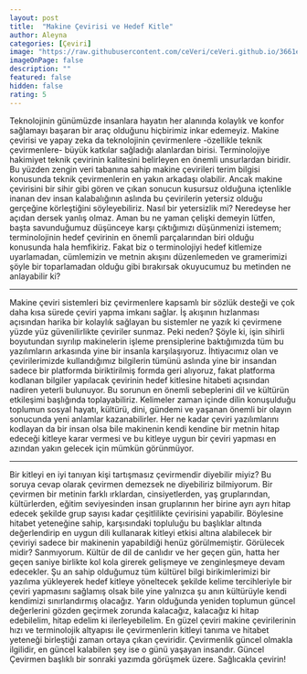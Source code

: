 ```yaml
---
layout: post
title:  "Makine Çevirisi ve Hedef Kitle"
author: Aleyna
categories: [Çeviri]
image: "https://raw.githubusercontent.com/ceVeri/ceVeri.github.io/3661ee4749dd9cd66b26be7fa51768e18b5a31ef/assets/images/makinecevirisi_thumb.jpg"
imageOnPage: false
description: ""
featured: false
hidden: false
rating: 5
---
```

  Teknolojinin günümüzde insanlara hayatın her alanında kolaylık ve konfor sağlamayı başaran bir araç olduğunu hiçbirimiz inkar edemeyiz. Makine çevirisi ve yapay zeka da teknolojinin çevirmenlere -özellikle teknik çevirmenlere- büyük katkılar sağladığı alanlardan birisi. Terminolojiye hakimiyet teknik çevirinin kalitesini belirleyen en önemli unsurlardan biridir. Bu yüzden zengin veri tabanına sahip makine çevirileri terim bilgisi konusunda teknik çevirmenlerin en yakın arkadaşı olabilir. Ancak makine çevirisini bir sihir gibi gören ve çıkan sonucun kusursuz olduğuna içtenlikle inanan dev insan kalabalığının aslında bu çevirilerin yetersiz olduğu gerçeğine körleştiğini söyleyebiliriz. Nasıl bir yetersizlik mi? Neredeyse her açıdan dersek yanlış olmaz. Aman bu ne yaman çelişki demeyin lütfen, başta savunduğumuz düşünceye karşı çıktığımızı düşünmenizi istemem; terminolojinin hedef çevirinin en önemli parçalarından biri olduğu konusunda hala hemfikiriz. Fakat biz o terminolojiyi hedef kitlemize uyarlamadan, cümlemizin ve metnin akışını
  düzenlemeden ve gramerimizi şöyle bir toparlamadan olduğu gibi bırakırsak okuyucumuz bu metinden ne anlayabilir ki?

<hr>

  Makine çeviri sistemleri biz çevirmenlere kapsamlı bir sözlük desteği ve çok daha kısa sürede çeviri yapma imkanı sağlar. İş akışının hızlanması açısından harika bir kolaylık sağlayan bu sistemler ne yazık ki çevirmene yüzde yüz güvenilirlikte çeviriler sunmaz. Peki neden? Şöyle ki, işin sihirli boyutundan sıyrılıp makinelerin işleme prensiplerine baktığımızda tüm bu yazılımların arkasında yine bir insanla karşılaşıyoruz. İhtiyacımız olan ve çevirilerimizde kullandığımız bilgilerin tümünü aslında yine bir insandan sadece bir platformda biriktirilmiş formda geri alıyoruz, fakat platforma kodlanan bilgiler yapılacak çevirinin hedef kitlesine hitabeti açısından nadiren yeterli bulunuyor. Bu sorunun en önemli sebeplerini dil ve kültürün etkileşimi başlığında toplayabiliriz. Kelimeler zaman içinde dilin konuşulduğu toplumun sosyal hayatı, kültürü, dini, gündemi ve yaşanan önemli bir olayın sonucunda yeni anlamlar kazanabilirler. Her ne kadar çeviri yazılımlarını kodlayan da bir insan olsa bile makinenin kendi kendine bir metnin hitap edeceği kitleye karar vermesi ve bu kitleye uygun bir çeviri yapması en azından yakın gelecek için mümkün görünmüyor.

<hr>

  Bir kitleyi en iyi tanıyan kişi tartışmasız çevirmendir diyebilir miyiz? Bu soruya cevap olarak çevirmen demezsek ne diyebiliriz bilmiyorum. Bir çevirmen bir metinin farklı ırklardan, cinsiyetlerden, yaş gruplarından, kültürlerden, eğitim seviyesinden insan gruplarının her birine ayrı ayrı hitap edecek şekilde grup sayısı kadar çeşitlilikte çevirisini yapabilir. Böylesine hitabet yeteneğine sahip, karşısındaki topluluğu bu başlıklar altında değerlendirip en uygun dili kullanarak kitleyi etkisi altına alabilecek bir çeviriyi sadece bir makinenin yapabildiği henüz görülmemiştir. Görülecek midir? Sanmıyorum. Kültür de dil de canlıdır ve her geçen gün, hatta her geçen saniye birlikte kol kola girerek gelişmeye ve zenginleşmeye devam edecekler. Şu an sahip olduğumuz tüm kültürel bilgi birikimlerimizi bir yazılıma yükleyerek hedef kitleye yöneltecek şekilde kelime tercihleriyle bir çeviri yapmasını sağlamış olsak bile yine yalnızca şu anın kültürüyle kendi kendimizi sınırlandırmış olacağız. Yarın olduğunda yeniden toplumun güncel değerlerini gözden geçirmek zorunda kalacağız, kalacağız ki hitap edebilelim, hitap edelim ki ilerleyebilelim. En güzel çeviri makine çevirilerinin hızı ve terminolojik altyapısı ile çevirmenlerin kitleyi tanıma ve hitabet yeteneği birleştiği zaman ortaya çıkan çeviridir. Çevirmenlik güncel olmakla ilgilidir, en güncel kalabilen şey ise o günü yaşayan insandır. Güncel Çevirmen başlıklı bir sonraki yazımda görüşmek üzere. Sağlıcakla çevirin!
